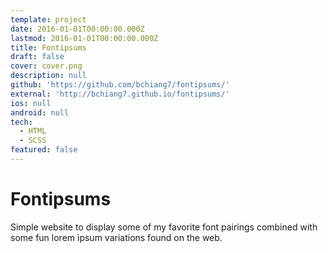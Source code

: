 ```yaml
---
template: project
date: 2016-01-01T00:00:00.000Z
lastmod: 2016-01-01T00:00:00.000Z
title: Fontipsums
draft: false
cover: cover.png
description: null
github: 'https://github.com/bchiang7/fontipsums/'
external: 'http://bchiang7.github.io/fontipsums/'
ios: null
android: null
tech:
  - HTML
  - SCSS
featured: false
---
```


# Fontipsums

Simple website to display some of my favorite font pairings combined with some fun lorem ipsum variations found on the web.
